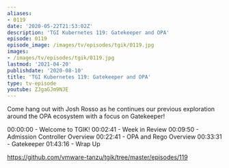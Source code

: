```yaml
---
aliases:
- 0119
date: '2020-05-22T21:53:02Z'
description: 'TGI Kubernetes 119: Gatekeeper and OPA'
episode: 0119
episode_image: /images/tv/episodes/tgik/0119.jpg
images:
- /images/tv/episodes/tgik/0119.jpg
lastmod: '2021-04-20'
publishdate: '2020-08-10'
title: 'TGI Kubernetes 119: Gatekeeper and OPA'
type: tv-episode
youtube: ZJgaGJm9NJE
---
```


Come hang out with Josh Rosso as he continues our previous exploration around the OPA ecosystem with a focus on Gatekeeper!

00:00:00 - Welcome to TGIK!
00:02:41 - Week in Review
00:09:50 - Admission Controller Overview
00:22:41 - OPA and Rego Overview
00:33:31 - Gatekeeper
01:43:16 - Wrap Up

https://github.com/vmware-tanzu/tgik/tree/master/episodes/119